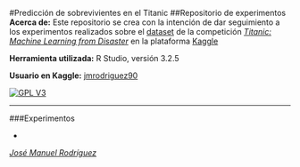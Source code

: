 #Predicción de sobrevivientes en el Titanic
##Repositorio de experimentos
**Acerca de:** Este repositorio se crea con la intención de dar seguimiento a los experimentos realizados sobre el [dataset](https://www.kaggle.com/c/titanic/data) de la competición [*Titanic: Machine Learning from Disaster*](https://www.kaggle.com/c/titanic) en la plataforma [Kaggle](https://www.kaggle.com/)

**Herramienta utilizada:** R Studio, versión 3.2.5

**Usuario en Kaggle:** [jmrodriguez90](https://www.kaggle.com/jmrodriguez90)

[![GPL V3](http://www.openra.net/images/gplv3.svg)](http://www.gnu.org/licenses/gpl-3.0.html)



---

###Experimentos

* 


[*José Manuel Rodríguez*](http://twitter.com/Jose_M01)
